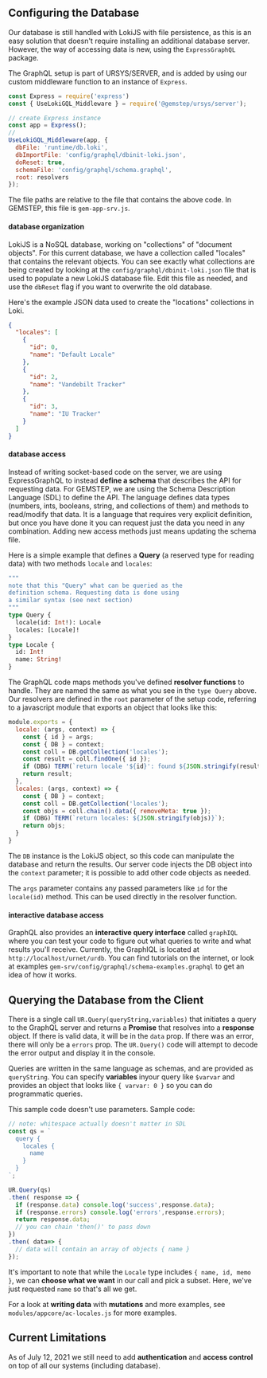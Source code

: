 ## Configuring the Database

Our database is still handled with LokiJS with file persistence, as this is an easy solution that doesn't require installing an additional database server. However, the way of accessing data is new, using the `ExpressGraphQL` package.

The GraphQL setup is part of URSYS/SERVER, and is added by using our custom middleware function to an instance of `Express`.
```js
const Express = require('express')
const { UseLokiGQL_Middleware } = require('@gemstep/ursys/server');

// create Express instance
const app = Express();
//
UseLokiGQL_Middleware(app, {
  dbFile: 'runtime/db.loki',
  dbImportFile: 'config/graphql/dbinit-loki.json',
  doReset: true,
  schemaFile: 'config/graphql/schema.graphql',
  root: resolvers
});
```
The file paths are relative to the file that contains the above code. In GEMSTEP, this file is `gem-app-srv.js`.

#### database organization

LokiJS is a NoSQL database, working on "collections" of "document objects". For this current database, we have a collection called "locales" that contains the relevant objects. You can see exactly what collections are being created by looking at the `config/graphql/dbinit-loki.json` file that is used to populate a new LokiJS database file. Edit this file as needed, and use the `dbReset` flag if you want to overwrite the old database.

Here's the example JSON data used to create the "locations" collections in Loki.
```json
{
  "locales": [
    {
      "id": 0,
      "name": "Default Locale"
    },
    {
      "id": 2,
      "name": "Vandebilt Tracker"
    },
    {
      "id": 3,
      "name": "IU Tracker"
    }
  ]
}
```
#### database access

Instead of writing socket-based code on the server, we are using ExpressGraphQL to instead **define a schema** that describes the API for requesting data. For GEMSTEP, we are using the Schema Description Language (SDL) to define the API. The language defines data types (numbers, ints, booleans, string, and collections of them) and methods to read/modify that data. It is a language that requires very explicit definition, but once you have done it you can request just the data you need in any combination. Adding new access methods just means updating the schema file. 

Here is a simple example that defines a **Query** (a reserved type for reading data) with two methods `locale` and `locales`:
```graphql
"""
note that this "Query" what can be queried as the 
definition schema. Requesting data is done using
a similar syntax (see next section)
"""
type Query {
  locale(id: Int!): Locale
  locales: [Locale]!
}
type Locale {
  id: Int!
  name: String!
}
```

The GraphQL code maps methods you've defined **resolver functions** to handle. They are named the same as what you see in the `type Query` above. Our resolvers are defined in the `root` parameter of the setup code, referring to a javascript module that exports an object that looks like this:

```js
module.exports = {
  locale: (args, context) => {
    const { id } = args;
    const { DB } = context;
    const coll = DB.getCollection('locales');
    const result = coll.findOne({ id });
    if (DBG) TERM(`return locale '${id}': found ${JSON.stringify(result)}`);
    return result;
  },
  locales: (args, context) => {
    const { DB } = context;
    const coll = DB.getCollection('locales');
    const objs = coll.chain().data({ removeMeta: true });
    if (DBG) TERM(`return locales: ${JSON.stringify(objs)}`);
    return objs;
  }
}
```
The `DB` instance is the LokiJS object, so this code can manipulate the database and return the results. Our server code injects the DB object into the `context` parameter; it is possible to add other code objects as needed.

The `args` parameter contains any passed parameters like `id` for the `locale(id)` method. This can be used directly in the resolver function.

#### interactive database access

GraphQL also provides an **interactive query interface** called `graphIQL` where you can test your code to figure out what queries to write and what results you'll receive. Currently, the GraphIQL is located at `http://localhost/urnet/urdb`. You can find tutorials on the internet, or look at examples `gem-srv/config/graphql/schema-examples.graphql` to get an idea of how it works.

## Querying the Database from the Client

There is a single call `UR.Query(queryString,variables)` that initiates a query to the GraphQL server and returns a **Promise** that resolves into a **response** object. If there is valid data, it will be in the `data` prop. If there was an error, there will only be a `errors` prop. The `UR.Query()` code will attempt to decode the error output and display it in the console.

Queries are written in the same language as schemas, and are provided as `queryString`. You can specify **variables** inyour query like `$varvar` and provides an object that looks like `{ varvar: 0 }` so you can do programmatic queries.

This sample code doesn't use parameters. Sample code:
```js
// note: whitespace actually doesn't matter in SDL
const qs = `
  query { 
    locales { 
      name 
    }
  }
`;

UR.Query(qs)
.then( response => {
  if (response.data) console.log('success',response.data);
  if (response.errors) console.log('errors',response.errors);
  return response.data;
  // you can chain 'then()' to pass down
})
.then( data=> {
  // data will contain an array of objects { name }
});
```
It's important to note that while the `Locale` type includes `{ name, id, memo }`, we can **choose what we want** in our call and pick a subset. Here, we've just requested `name` so that's all we get.

For a look at **writing data** with **mutations** and more examples, see `modules/appcore/ac-locales.js` for more examples.



## Current Limitations

As of July 12, 2021 we still need to add **authentication** and **access control** on top of all our systems (including database).

